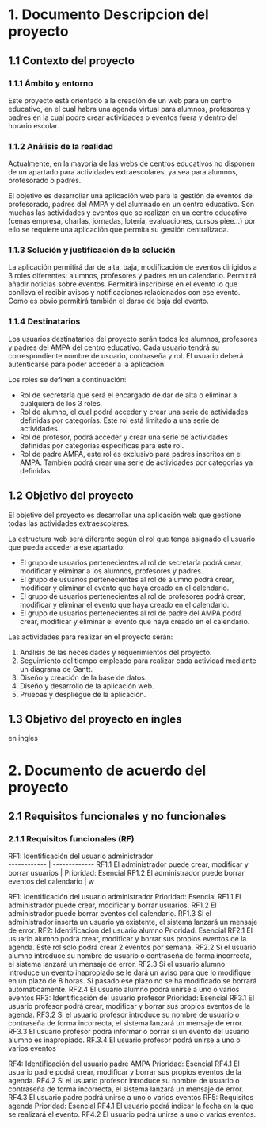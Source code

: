 # 1. Documento Descripcion del proyecto
## 1.1 Contexto del proyecto

### 1.1.1 Ámbito y entorno
Este proyecto está orientado a la creación de un web para un centro educativo, en el cual habra una agenda virtual para alumnos, profesores y padres en la cual podre crear actividades o eventos fuera y dentro del horario escolar.

### 1.1.2 Análisis de la realidad
Actualmente, en la mayoría de las webs de centros educativos no disponen de un apartado para actividades extraescolares, ya sea para alumnos, profesorado o padres.

El objetivo es desarrollar una aplicación web para la gestión de eventos del profesorado, padres del AMPA y del alumnado en un centro educativo. Son muchas las actividades y eventos que se realizan en un centro educativo (cenas empresa, charlas, jornadas, lotería, evaluaciones, cursos piee...) por ello se requiere una aplicación que permita su gestión centralizada.

### 1.1.3 Solución y justificación de la solución 
La aplicación permitirá dar de alta, baja, modificación de eventos dirigidos a 3 roles diferentes: alumnos, profesores y padres en un calendario. Permitirá añadir noticias sobre eventos. Permitirá inscribirse en el evento lo que conlleva el recibir avisos y notificaciones relacionados con ese evento. Como es obvio permitirá también el darse de baja del evento.

### 1.1.4 Destinatarios
Los usuarios destinatarios del proyecto serán todos los alumnos, profesores y padres del AMPA del centro educativo. Cada usuario tendrá su correspondiente nombre de usuario, contraseña y rol. El usuario deberá autenticarse para poder acceder a la aplicación.

Los roles se definen a continuación:
  - Rol de secretaría que será el encargado de dar de alta o eliminar a cualquiera de los 3 roles.
  - Rol de alumno, el cual podrá acceder y crear una serie de actividades definidas por categorías. Este rol está limitado a una serie de actividades. 
  - Rol de profesor, podrá acceder y crear una serie de actividades definidas por categorías específicas para este rol.
  - Rol de padre AMPA, este rol es exclusivo para padres inscritos en el AMPA. También podrá crear una serie de actividades por categorías ya definidas.

## 1.2 Objetivo del proyecto
El objetivo del proyecto es desarrollar una aplicación web que gestione todas las actividades extraescolares.

La estructura web será diferente según el rol que tenga asignado el usuario que pueda acceder a ese apartado:
  - El grupo de usuarios pertenecientes al rol de secretaría podrá crear, modificar y eliminar a los alumnos, profesores y padres.
  - El grupo de usuarios pertenecientes al rol de alumno podrá crear, modificar y eliminar el evento que haya creado en el calendario. 
  - El grupo de usuarios pertenecientes al rol de profesores podrá crear, modificar y eliminar el evento que haya creado en el calendario. 
  - El grupo de usuarios pertenecientes al rol de padre del AMPA podrá crear, modificar y eliminar el evento que haya creado en el calendario.

Las actividades para realizar en el proyecto serán:

  1. Análisis de las necesidades y requerimientos del proyecto.
  2. Seguimiento del tiempo empleado para realizar cada actividad mediante un diagrama de Gantt.
  3. Diseño y creación de la base de datos.
  4. Diseño y desarrollo de la aplicación web.
  5. Pruebas y despliegue de la aplicación.

## 1.3 Objetivo del proyecto en ingles
en ingles

# 2. Documento de acuerdo del proyecto
## 2.1 Requisitos funcionales y no funcionales
### 2.1.1 Requisitos funcionales (RF)

RF1: Identificación del usuario administrador  
------------ | -------------
RF1.1 El administrador puede crear, modificar y borrar usuarios | Prioridad: Esencial
RF1.2 El administrador puede borrar eventos del calendario | w

RF1: Identificación del usuario administrador
	Prioridad: Esencial
RF1.1 El administrador puede crear, modificar y borrar usuarios.
RF1.2 El administrador puede borrar eventos del calendario.
RF1.3 Si el administrador inserta un usuario ya existente, el sistema lanzará un mensaje de error.
RF2: Identificación del usuario alumno
Prioridad: Esencial
RF2.1 El usuario alumno podrá crear, modificar y borrar sus propios eventos de la agenda. Este rol solo podrá crear 2 eventos por semana.
RF2.2 Si el usuario alumno introduce su nombre de usuario o contraseña de forma incorrecta, el sistema lanzará un mensaje de error.
RF2.3 Si el usuario alumno introduce un evento inapropiado se le dará un aviso para que lo modifique en un plazo de 8 horas. Si pasado ese plazo no se ha modificado se borrará automáticamente.
RF2.4 El usuario alumno podrá unirse a uno o varios eventos
RF3: Identificación del usuario profesor
Prioridad: Esencial
RF3.1 El usuario profesor podrá crear, modificar y borrar sus propios eventos de la agenda. 
RF3.2 Si el usuario profesor introduce su nombre de usuario o contraseña de forma incorrecta, el sistema lanzará un mensaje de error.
RF3.3 El usuario profesor podrá informar o borrar si un evento del usuario alumno es inapropiado.
RF.3.4 El usuario profesor podrá unirse a uno o varios eventos


RF4: Identificación del usuario padre AMPA
	Prioridad: Esencial
RF4.1 El usuario padre podrá crear, modificar y borrar sus propios eventos de la agenda. 
RF4.2 Si el usuario profesor introduce su nombre de usuario o contraseña de forma incorrecta, el sistema lanzará un mensaje de error.
RF4.3 El usuario padre podrá unirse a uno o varios eventos
RF5: Requisitos agenda
	Prioridad: Esencial
RF4.1 El usuario podrá indicar la fecha en la que se realizará el evento. 
RF4.2 El usuario podrá unirse a uno o varios eventos.





